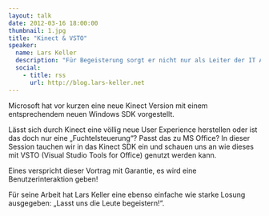 ```yaml
---
layout: talk
date: 2012-03-16 18:00:00
thumbnail: 1.jpg
title: "Kinect & VSTO"
speaker:
  name: Lars Keller
  description: "Für Begeisterung sorgt er nicht nur als Leiter der IT Architekten - Entwicklung im s.t.a.r.t. Research & Development Team bei der H&D International Group, sondern auch als Vortragender auf mehreren IT-Fachkonferenzen. Lars Keller ist darüber hinaus Leiter der .NET Developer Group Braunschweig, Co-Lead von INETA Deutschland, Trainer beim renommierten Fachverlag Galileo Press sowie Microsoft MVP für VSTO. Und das aus gutem Grund: Der diplomierte Wirtschaftsinformatiker beschäftigt sich seit mehr als 10 Jahren mit Microsoft-Technologie, hat dabei die ASP-Classic-Anfänge miterlebt und die Entwicklung bis zu den .NET-Lösungen von heute mit verfolgt. Besonders intensiv beschäftigt sich der Software-Experte mit MS Office Entwicklungen (VSTO/OBA), Software Architektur und ist bekennender Visual Studio Team System Anhänger."
  social:
    - title: rss
      url: http://blog.lars-keller.net
---
```

Microsoft hat vor kurzen eine neue Kinect Version mit einem entsprechendem neuen Windows SDK vorgestellt.

Lässt sich durch Kinect eine völlig neue User Experience herstellen oder ist das doch nur eine „Fuchtelsteuerung“? Passt das zu MS Office? In dieser Session tauchen wir in das Kinect SDK ein und schauen uns an wie dieses mit VSTO (Visual Studio Tools for Office) genutzt werden kann. 

Eines verspricht dieser Vortrag mit Garantie, es wird eine Benutzerinteraktion geben!
                          
Für seine Arbeit hat Lars Keller eine ebenso einfache wie starke Losung ausgegeben: „Lasst uns die Leute begeistern!“. 